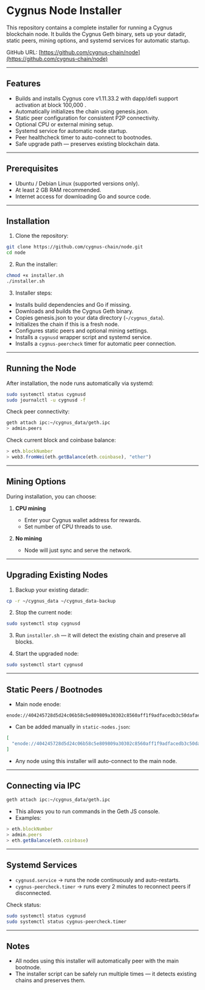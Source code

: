 # Cygnus Node Installer

This repository contains a complete installer for running a Cygnus blockchain node. It builds the Cygnus Geth binary, sets up your datadir, static peers, mining options, and systemd services for automatic startup.

GitHub URL: [https://github.com/cygnus-chain/node](https://github.com/cygnus-chain/node)

---

## Features

* Builds and installs Cygnus core v1.11.33.2 with dapp/defi support activation at block 100,000 .
* Automatically initializes the chain using genesis.json.
* Static peer configuration for consistent P2P connectivity.
* Optional CPU or external mining setup.
* Systemd service for automatic node startup.
* Peer healthcheck timer to auto-connect to bootnodes.
* Safe upgrade path — preserves existing blockchain data.

---

## Prerequisites

* Ubuntu / Debian Linux (supported versions only).
* At least 2 GB RAM recommended.
* Internet access for downloading Go and source code.

---

## Installation

1. Clone the repository:

```bash
git clone https://github.com/cygnus-chain/node.git
cd node
```

2. Run the installer:

```bash
chmod +x installer.sh
./installer.sh
```

3. Installer steps:

* Installs build dependencies and Go if missing.
* Downloads and builds the Cygnus Geth binary.
* Copies genesis.json to your data directory (`~/cygnus_data`).
* Initializes the chain if this is a fresh node.
* Configures static peers and optional mining settings.
* Installs a `cygnusd` wrapper script and systemd service.
* Installs a `cygnus-peercheck` timer for automatic peer connection.

---

## Running the Node

After installation, the node runs automatically via systemd:

```bash
sudo systemctl status cygnusd
sudo journalctl -u cygnusd -f
```

Check peer connectivity:

```bash
geth attach ipc:~/cygnus_data/geth.ipc
> admin.peers
```

Check current block and coinbase balance:

```javascript
> eth.blockNumber
> web3.fromWei(eth.getBalance(eth.coinbase), "ether")
```

---

## Mining Options

During installation, you can choose:

1. **CPU mining**

   * Enter your Cygnus wallet address for rewards.
   * Set number of CPU threads to use.

2. **No mining**

   * Node will just sync and serve the network.

---

## Upgrading Existing Nodes

1. Backup your existing datadir:

```bash
cp -r ~/cygnus_data ~/cygnus_data-backup
```

2. Stop the current node:

```bash
sudo systemctl stop cygnusd
```

3. Run `installer.sh` — it will detect the existing chain and preserve all blocks.

4. Start the upgraded node:

```bash
sudo systemctl start cygnusd
```

---

## Static Peers / Bootnodes

* Main node enode:

```text
enode://404245728d5d24c06b58c5e809809a30302c8560aff1f9adfacedb3c50dafae1f417b459e190110ca797eda564a3f9dee1a79385bb467d5a481d685ff70aaa3f@88.99.217.236:30303
```

* Can be added manually in `static-nodes.json`:

```json
[
  "enode://404245728d5d24c06b58c5e809809a30302c8560aff1f9adfacedb3c50dafae1f417b459e190110ca797eda564a3f9dee1a79385bb467d5a481d685ff70aaa3f@88.99.217.236:30303"
]
```

* Any node using this installer will auto-connect to the main node.

---

## Connecting via IPC

```bash
geth attach ipc:~/cygnus_data/geth.ipc
```

* This allows you to run commands in the Geth JS console.
* Examples:

```javascript
> eth.blockNumber
> admin.peers
> eth.getBalance(eth.coinbase)
```

---

## Systemd Services

* `cygnusd.service` → runs the node continuously and auto-restarts.
* `cygnus-peercheck.timer` → runs every 2 minutes to reconnect peers if disconnected.

Check status:

```bash
sudo systemctl status cygnusd
sudo systemctl status cygnus-peercheck.timer
```

---

## Notes

* All nodes using this installer will automatically peer with the main bootnode.
* The installer script can be safely run multiple times — it detects existing chains and preserves them.
